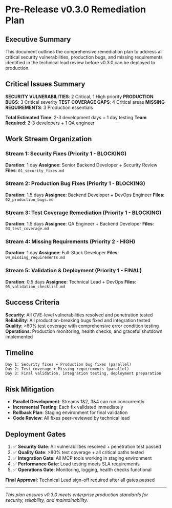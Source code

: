 # Pre-Release v0.3.0 Remediation Plan

## Executive Summary

This document outlines the comprehensive remediation plan to address all critical security vulnerabilities, production bugs, and missing requirements identified in the technical lead review before v0.3.0 can be deployed to production.

## Critical Issues Summary

**SECURITY VULNERABILITIES**: 2 Critical, 1 High priority
**PRODUCTION BUGS**: 3 Critical severity
**TEST COVERAGE GAPS**: 4 Critical areas
**MISSING REQUIREMENTS**: 3 Production essentials

**Total Estimated Time**: 2-3 development days + 1 day testing
**Team Required**: 2-3 developers + 1 QA engineer

## Work Stream Organization

### Stream 1: Security Fixes (Priority 1 - BLOCKING)
**Duration**: 1 day
**Assignee**: Senior Backend Developer + Security Review
**Files**: `01_security_fixes.md`

### Stream 2: Production Bug Fixes (Priority 1 - BLOCKING)
**Duration**: 1.5 days
**Assignee**: Backend Developer + DevOps Engineer
**Files**: `02_production_bugs.md`

### Stream 3: Test Coverage Remediation (Priority 1 - BLOCKING)
**Duration**: 1.5 days
**Assignee**: QA Engineer + Backend Developer
**Files**: `03_test_coverage.md`

### Stream 4: Missing Requirements (Priority 2 - HIGH)
**Duration**: 1 day
**Assignee**: Full-Stack Developer
**Files**: `04_missing_requirements.md`

### Stream 5: Validation & Deployment (Priority 1 - FINAL)
**Duration**: 0.5 days
**Assignee**: Technical Lead + DevOps
**Files**: `05_validation_checklist.md`

## Success Criteria

**Security**: All CVE-level vulnerabilities resolved and penetration tested
**Reliability**: All production-breaking bugs fixed and integration tested
**Quality**: >80% test coverage with comprehensive error condition testing
**Operations**: Production monitoring, health checks, and graceful shutdown implemented

## Timeline

```
Day 1: Security fixes + Production bug fixes (parallel)
Day 2: Test coverage + Missing requirements (parallel)
Day 3: Final validation, integration testing, deployment preparation
```

## Risk Mitigation

- **Parallel Development**: Streams 1&2, 3&4 can run concurrently
- **Incremental Testing**: Each fix validated immediately
- **Rollback Plan**: Staging environment for final validation
- **Code Review**: All fixes peer-reviewed by technical lead

## Deployment Gates

1. ✅ **Security Gate**: All vulnerabilities resolved + penetration test passed
2. ✅ **Quality Gate**: >80% test coverage + all critical paths tested
3. ✅ **Integration Gate**: All MCP tools working in staging environment
4. ✅ **Performance Gate**: Load testing meets SLA requirements
5. ✅ **Operations Gate**: Monitoring, logging, health checks functional

**Final Approval**: Technical Lead sign-off required after all gates passed

---

*This plan ensures v0.3.0 meets enterprise production standards for security, reliability, and maintainability.*

